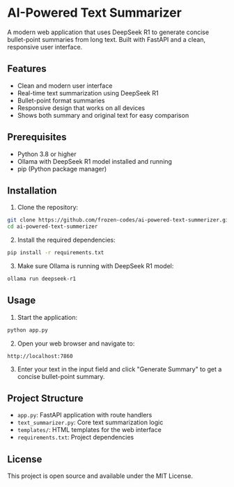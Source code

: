 # AI-Powered Text Summarizer

A modern web application that uses DeepSeek R1 to generate concise bullet-point summaries from long text. Built with FastAPI and a clean, responsive user interface.

## Features

- Clean and modern user interface
- Real-time text summarization using DeepSeek R1
- Bullet-point format summaries
- Responsive design that works on all devices
- Shows both summary and original text for easy comparison

## Prerequisites

- Python 3.8 or higher
- Ollama with DeepSeek R1 model installed and running
- pip (Python package manager)

## Installation

1. Clone the repository:
```bash
git clone https://github.com/frozen-codes/ai-powered-text-summerizer.git
cd ai-powered-text-summerizer
```

2. Install the required dependencies:
```bash
pip install -r requirements.txt
```

3. Make sure Ollama is running with DeepSeek R1 model:
```bash
ollama run deepseek-r1
```

## Usage

1. Start the application:
```bash
python app.py
```

2. Open your web browser and navigate to:
```
http://localhost:7860
```

3. Enter your text in the input field and click "Generate Summary" to get a concise bullet-point summary.

## Project Structure

- `app.py`: FastAPI application with route handlers
- `text_summarizer.py`: Core text summarization logic
- `templates/`: HTML templates for the web interface
- `requirements.txt`: Project dependencies

## License

This project is open source and available under the MIT License.
